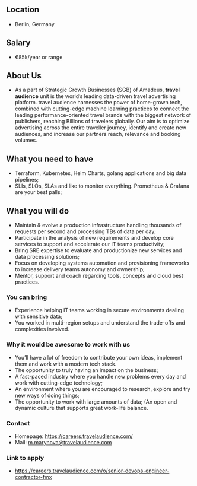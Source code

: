 ## Location

* Berlin, Germany

## Salary

* €85k/year or range

## About Us

* As a part of Strategic Growth Businesses (SGB) of Amadeus, **travel audience** unit is the world’s leading data-driven travel advertising platform. travel audience harnesses the power of home-grown tech, combined with cutting-edge machine learning practices to connect the leading performance-oriented travel brands with the biggest network of publishers, reaching Billions of travelers globally.
Our aim is to optimize advertising across the entire traveller journey, identify and create new audiences, and increase our partners reach, relevance and booking volumes.

## What you need to have

* Terraform, Kubernetes, Helm Charts, golang applications and big data pipelines;
* SLIs, SLOs, SLAs and like to monitor everything. Prometheus & Grafana are your best palls; 

## What you will do

* Maintain & evolve a production infrastructure handling thousands of requests per second and processing TBs of data per day;
* Participate in the analysis of new requirements and develop core services to support and accelerate our IT teams productivity;
* Bring SRE expertise to evaluate and productionize new services and data processing solutions;
* Focus on developing systems automation and provisioning frameworks to increase delivery teams autonomy and ownership;
* Mentor, support and coach regarding tools, concepts and cloud best practices. 

### You can bring

* Experience helping IT teams working in secure environments dealing with sensitive data;
* You worked in multi-region setups and understand the trade-offs and complexities involved.

### Why it would be awesome to work with us

* You’ll have a lot of freedom to contribute your own ideas, implement them and work with a modern tech stack.
* The opportunity to truly having an impact on the business;
* A fast-paced industry where you handle new problems every day and work with cutting-edge technology;
* An environment where you are encouraged to research, explore and try new ways of doing things;
* The opportunity to work with large amounts of data;
(An open and dynamic culture that supports great work-life balance.

### Contact

* Homepage: https://careers.travelaudience.com/
* Mail: m.marynova@travelaudience.com

### Link to apply

* https://careers.travelaudience.com/o/senior-devops-engineer-contractor-fmx
